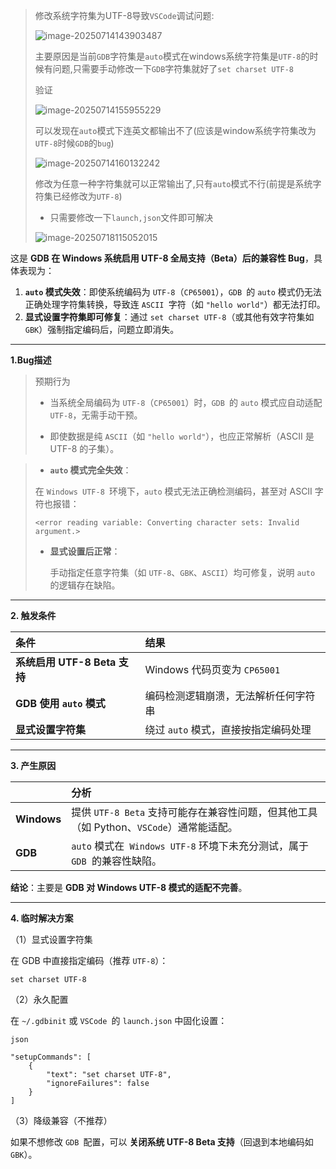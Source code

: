 > 修改系统字符集为UTF-8导致`VSCode`调试问题:
>
> ![image-20250714143903487](https://gitee.com/hulu135289/Typora/raw/master/img/20250714143910600.png)
>
> 主要原因是当前`GDB`字符集是`auto`模式在windows系统字符集是`UTF-8`的时候有问题,只需要手动修改一下`GDB`字符集就好了`set charset UTF-8`
>
> 验证
>
> ![image-20250714155955229](https://gitee.com/hulu135289/Typora/raw/master/img/20250714155955284.png)
>
> 可以发现在`auto`模式下连英文都输出不了(应该是window系统字符集改为`UTF-8`时候`GDB`的`bug`)
>
> ![image-20250714160132242](https://gitee.com/hulu135289/Typora/raw/master/img/20250714160132309.png)
>
> 修改为任意一种字符集就可以正常输出了,只有`auto`模式不行(前提是系统字符集已经修改为`UTF-8`)
>
> - 只需要修改一下`launch,json`文件即可解决
>
> ![image-20250718115052015](https://gitee.com/hulu135289/Typora/raw/master/img/20250718115059164.png)





这是 **GDB 在 Windows 系统启用 UTF-8 全局支持（Beta）后的兼容性 Bug**，具体表现为：

1. **`auto` 模式失效**：即使系统编码为 `UTF-8`（`CP65001`），`GDB `的 `auto` 模式仍无法正确处理字符集转换，导致连 `ASCII `字符（如 `"hello world"`）都无法打印。
2. **显式设置字符集即可修复**：通过 `set charset UTF-8`（或其他有效字符集如 `GBK`）强制指定编码后，问题立即消失。

------

**1.Bug描述**

>  预期行为
>
> - 当系统全局编码为 `UTF-8`（`CP65001`）时，`GDB `的 `auto` 模式应自动适配 `UTF-8`，无需手动干预。
>
> - 即使数据是纯 `ASCII`（如 `"hello world"`），也应正常解析（ASCII 是 UTF-8 的子集）。
>
> 	

> - **`auto` 模式完全失效**：
>
> 在 `Windows UTF-8 `环境下，`auto` 模式无法正确检测编码，甚至对 ASCII 字符也报错：
>
> ```
> <error reading variable: Converting character sets: Invalid argument.>
> ```
>
> - **显式设置后正常**：
>
> 	手动指定任意字符集（如 `UTF-8`、`GBK`、`ASCII`）均可修复，说明 `auto` 的逻辑存在缺陷。



------

**2. 触发条件**

| 条件                         | 结果                                 |
| :--------------------------- | :----------------------------------- |
| **系统启用 UTF-8 Beta 支持** | Windows 代码页变为 `CP65001`         |
| **GDB 使用 `auto` 模式**     | 编码检测逻辑崩溃，无法解析任何字符串 |
| **显式设置字符集**           | 绕过 `auto` 模式，直接按指定编码处理 |

------

**3. 产生原因**

|             | 分析                                                         |
| :---------- | :----------------------------------------------------------- |
| **Windows** | 提供 `UTF-8 Beta` 支持可能存在兼容性问题，但其他工具（如 Python、`VSCode`）通常能适配。 |
| **GDB**     | `auto` 模式在` Windows UTF-8` 环境下未充分测试，属于 `GDB `的兼容性缺陷。 |

**结论**：主要是 **GDB 对 Windows UTF-8 模式的适配不完善**。

------

**4. 临时解决方案**

（1）显式设置字符集

在 GDB 中直接指定编码（推荐 `UTF-8`）：

```
set charset UTF-8
```

（2）永久配置

在 `~/.gdbinit` 或 `VSCode `的 `launch.json` 中固化设置：

`json`

```
"setupCommands": [
    {
        "text": "set charset UTF-8",
        "ignoreFailures": false
    }
]
```

（3）降级兼容（不推荐）

如果不想修改 `GDB `配置，可以 **关闭系统 UTF-8 Beta 支持**（回退到本地编码如 `GBK`）。